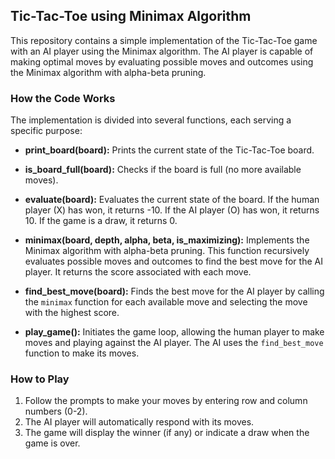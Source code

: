 ## Tic-Tac-Toe using Minimax Algorithm

This repository contains a simple implementation of the Tic-Tac-Toe game with an AI player using the Minimax algorithm. The AI player is capable of making optimal moves by evaluating possible moves and outcomes using the Minimax algorithm with alpha-beta pruning.

### How the Code Works

The implementation is divided into several functions, each serving a specific purpose:

- **print_board(board):** Prints the current state of the Tic-Tac-Toe board.

- **is_board_full(board):** Checks if the board is full (no more available moves).

- **evaluate(board):** Evaluates the current state of the board. If the human player (X) has won, it returns -10. If the AI player (O) has won, it returns 10. If the game is a draw, it returns 0.

- **minimax(board, depth, alpha, beta, is_maximizing):** Implements the Minimax algorithm with alpha-beta pruning. This function recursively evaluates possible moves and outcomes to find the best move for the AI player. It returns the score associated with each move.

- **find_best_move(board):** Finds the best move for the AI player by calling the `minimax` function for each available move and selecting the move with the highest score.

- **play_game():** Initiates the game loop, allowing the human player to make moves and playing against the AI player. The AI uses the `find_best_move` function to make its moves.

### How to Play

1. Follow the prompts to make your moves by entering row and column numbers (0-2).
2. The AI player will automatically respond with its moves.
3. The game will display the winner (if any) or indicate a draw when the game is over.
